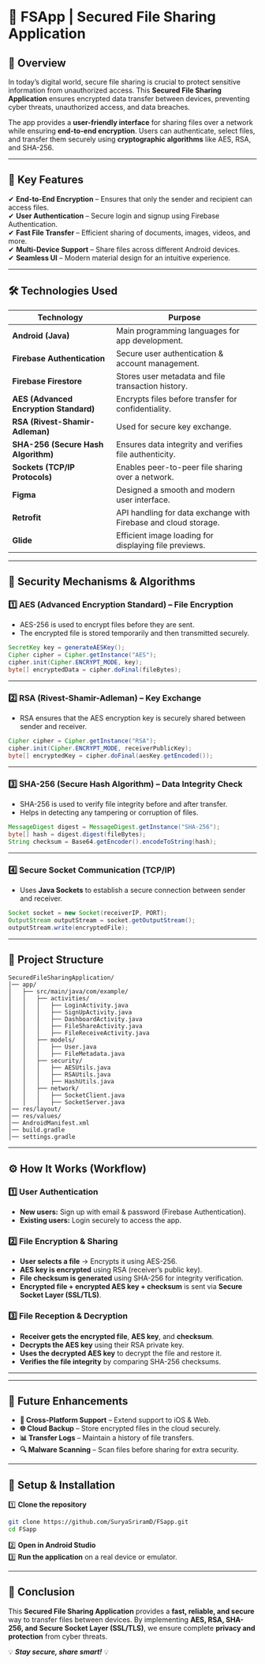 # **🔐 FSApp | Secured File Sharing Application**

## **📌 Overview**  
In today’s digital world, secure file sharing is crucial to protect sensitive information from unauthorized access. This **Secured File Sharing Application** ensures encrypted data transfer between devices, preventing cyber threats, unauthorized access, and data breaches.

The app provides a **user-friendly interface** for sharing files over a network while ensuring **end-to-end encryption**. Users can authenticate, select files, and transfer them securely using **cryptographic algorithms** like AES, RSA, and SHA-256.

---

## **🚀 Key Features**  
✔ **End-to-End Encryption** – Ensures that only the sender and recipient can access files.  
✔ **User Authentication** – Secure login and signup using Firebase Authentication.  
✔ **Fast File Transfer** – Efficient sharing of documents, images, videos, and more.  
✔ **Multi-Device Support** – Share files across different Android devices.  
✔ **Seamless UI** – Modern material design for an intuitive experience.  

---

## **🛠️ Technologies Used**  

| **Technology** | **Purpose** |
|--------------|------------|
| **Android (Java)** | Main programming languages for app development. |
| **Firebase Authentication** | Secure user authentication & account management. |
| **Firebase Firestore** | Stores user metadata and file transaction history. |
| **AES (Advanced Encryption Standard)** | Encrypts files before transfer for confidentiality. |
| **RSA (Rivest-Shamir-Adleman)** | Used for secure key exchange. |
| **SHA-256 (Secure Hash Algorithm)** | Ensures data integrity and verifies file authenticity. |
| **Sockets (TCP/IP Protocols)** | Enables peer-to-peer file sharing over a network. |
| **Figma** | Designed a smooth and modern user interface. |
| **Retrofit** | API handling for data exchange with Firebase and cloud storage. |
| **Glide** | Efficient image loading for displaying file previews. |

---

## **🔑 Security Mechanisms & Algorithms**  

### **1️⃣ AES (Advanced Encryption Standard) – File Encryption**
- AES-256 is used to encrypt files before they are sent.  
- The encrypted file is stored temporarily and then transmitted securely.  

```java
SecretKey key = generateAESKey();
Cipher cipher = Cipher.getInstance("AES");
cipher.init(Cipher.ENCRYPT_MODE, key);
byte[] encryptedData = cipher.doFinal(fileBytes);
```

---

### **2️⃣ RSA (Rivest-Shamir-Adleman) – Key Exchange**
- RSA ensures that the AES encryption key is securely shared between sender and receiver.  

```java
Cipher cipher = Cipher.getInstance("RSA");
cipher.init(Cipher.ENCRYPT_MODE, receiverPublicKey);
byte[] encryptedKey = cipher.doFinal(aesKey.getEncoded());
```

---

### **3️⃣ SHA-256 (Secure Hash Algorithm) – Data Integrity Check**
- SHA-256 is used to verify file integrity before and after transfer.
- Helps in detecting any tampering or corruption of files.

```java
MessageDigest digest = MessageDigest.getInstance("SHA-256");
byte[] hash = digest.digest(fileBytes);
String checksum = Base64.getEncoder().encodeToString(hash);
```

---

### **4️⃣ Secure Socket Communication (TCP/IP)**
- Uses **Java Sockets** to establish a secure connection between sender and receiver.  

```java
Socket socket = new Socket(receiverIP, PORT);
OutputStream outputStream = socket.getOutputStream();
outputStream.write(encryptedFile);
```

---

## **📂 Project Structure**
```
SecuredFileSharingApplication/
│── app/
│   ├── src/main/java/com/example/
│   │   ├── activities/
│   │   │   ├── LoginActivity.java
│   │   │   ├── SignUpActivity.java
│   │   │   ├── DashboardActivity.java
│   │   │   ├── FileShareActivity.java
│   │   │   ├── FileReceiveActivity.java
│   │   ├── models/
│   │   │   ├── User.java
│   │   │   ├── FileMetadata.java
│   │   ├── security/
│   │   │   ├── AESUtils.java
│   │   │   ├── RSAUtils.java
│   │   │   ├── HashUtils.java
│   │   ├── network/
│   │   │   ├── SocketClient.java
│   │   │   ├── SocketServer.java
│── res/layout/
│── res/values/
│── AndroidManifest.xml
│── build.gradle
│── settings.gradle
```

---

## **⚙️ How It Works (Workflow)**  

### **1️⃣ User Authentication**
- **New users:** Sign up with email & password (Firebase Authentication).  
- **Existing users:** Login securely to access the app.  

### **2️⃣ File Encryption & Sharing**
- **User selects a file** → Encrypts it using AES-256.  
- **AES key is encrypted** using RSA (receiver’s public key).  
- **File checksum is generated** using SHA-256 for integrity verification.  
- **Encrypted file + encrypted AES key + checksum** is sent via **Secure Socket Layer (SSL/TLS)**.  

### **3️⃣ File Reception & Decryption**
- **Receiver gets the encrypted file**, **AES key**, and **checksum**.  
- **Decrypts the AES key** using their RSA private key.  
- **Uses the decrypted AES key** to decrypt the file and restore it.  
- **Verifies the file integrity** by comparing SHA-256 checksums.  

---

---

## **🚀 Future Enhancements**
- **📱 Cross-Platform Support** – Extend support to iOS & Web.  
- **🌐 Cloud Backup** – Store encrypted files in the cloud securely.  
- **📊 Transfer Logs** – Maintain a history of file transfers.  
- **🔍 Malware Scanning** – Scan files before sharing for extra security.  

---

## **🔧 Setup & Installation**
1️⃣ **Clone the repository**  
```sh
git clone https://github.com/SuryaSriramD/FSapp.git
cd FSapp
```
2️⃣ **Open in Android Studio**  
3️⃣ **Run the application** on a real device or emulator.  

---

## **📢 Conclusion**
This **Secured File Sharing Application** provides a **fast, reliable, and secure** way to transfer files between devices. By implementing **AES, RSA, SHA-256, and Secure Socket Layer (SSL/TLS)**, we ensure complete **privacy and protection** from cyber threats.  

💡 **_Stay secure, share smart!_** 💡

